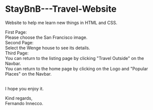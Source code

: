 # StayBnB---Travel-Website

Website to help me learn new things in HTML and CSS.

First Page:<br>
Please choose the San Francisco image. <br>
Second Page:<br>
Select the Wenge house to see its details.<br>
Third Page:<br>
You can return to the listing page by clicking "Travel Outside" on the Navbar.<br>
You can return to the home page by clicking on the Logo and "Popular Places" on the Navbar.<br><br>

I hope you enjoy it.<br>

Kind regards,<br>
Fernando Innecco.
